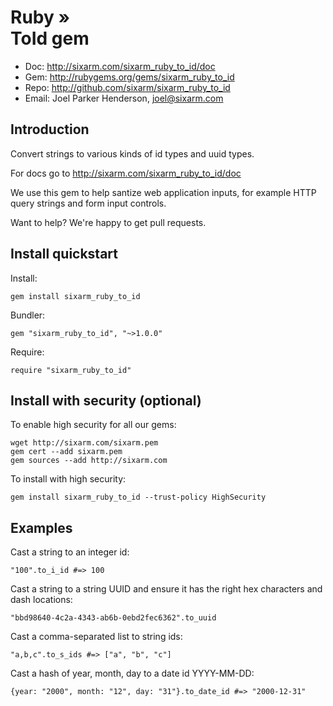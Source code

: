 # Ruby » <br> ToId gem

* Doc: <http://sixarm.com/sixarm_ruby_to_id/doc>
* Gem: <http://rubygems.org/gems/sixarm_ruby_to_id>
* Repo: <http://github.com/sixarm/sixarm_ruby_to_id>
* Email: Joel Parker Henderson, <joel@sixarm.com>

## Introduction

Convert strings to various kinds of id types and uuid types.

For docs go to <http://sixarm.com/sixarm_ruby_to_id/doc>

We use this gem to help santize web application inputs, for example HTTP query strings and form input controls.

Want to help? We're happy to get pull requests.


## Install quickstart

Install:

    gem install sixarm_ruby_to_id

Bundler:

    gem "sixarm_ruby_to_id", "~>1.0.0"	

Require:

    require "sixarm_ruby_to_id"


## Install with security (optional)

To enable high security for all our gems:

    wget http://sixarm.com/sixarm.pem
    gem cert --add sixarm.pem
    gem sources --add http://sixarm.com

To install with high security:

    gem install sixarm_ruby_to_id --trust-policy HighSecurity


## Examples

Cast a string to an integer id:

    "100".to_i_id #=> 100

Cast a string to a string UUID and ensure it has the right hex characters and dash locations:

    "bbd98640-4c2a-4343-ab6b-0ebd2fec6362".to_uuid

Cast a comma-separated list to string ids:

    "a,b,c".to_s_ids #=> ["a", "b", "c"]

Cast a hash of year, month, day to a date id YYYY-MM-DD:

    {year: "2000", month: "12", day: "31"}.to_date_id #=> "2000-12-31"
